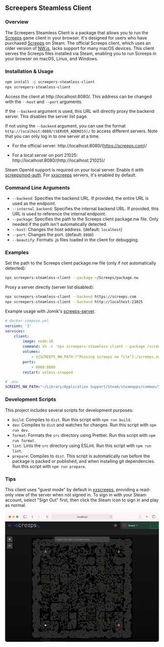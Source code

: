 ## Screepers Steamless Client

### Overview

The Screepers Steamless Client is a package that allows you to run the [Screeps](https://screeps.com/) game client in your browser. It's designed for users who have purchased [Screeps](https://store.steampowered.com/app/464350/Screeps/) on Steam. The official Screeps client, which uses an older version of [NW.js](https://nwjs.io/), lacks support for many macOS devices. This client serves the Screeps files installed via Steam, enabling you to run Screeps in your browser on macOS, Linux, and Windows.

### Installation & Usage

```sh
npm install -g screepers-steamless-client
npx screepers-steamless-client
```

Access the client at http://localhost:8080/. This address can be changed with the `--host` and `--port` arguments.

If the `--backend` argument is used, this URL will directly proxy the backend server. This disables the server list page.

If not using the `--backend` argument, you can use the format `http://localhost:8080/(SERVER_ADDRESS)/` to access different servers. Note that you can only log in to one server at a time.

- For the official server: http://localhost:8080/(https://screeps.com)/

- For a local server on port 21025: http://localhost:8080/(http://localhost:21025)/

Steam OpenId support is required on your local server. Enable it with [screepsmod-auth](https://github.com/ScreepsMods/screepsmod-auth). For [xxscreeps](https://github.com/laverdet/xxscreeps/) servers, it's enabled by default.

### Command Line Arguments

- `--backend`: Specifies the backend URL. If provided, the entire URL is used as the endpoint.
- `--internal_backend`: Specifies the internal backend URL. If provided, this URL is used to reference the internal endpoint.
- `--package`: Specifies the path to the Screeps client package.nw file. Only needed if the path isn't automatically detected.
- `--host`: Changes the host address. (default: `localhost`)
- `--port`: Changes the port. (default: `8080`)
- `--beautify`: Formats .js files loaded in the client for debugging.

### Examples

Set the path to the Screeps client package.nw file (only if not automatically detected):

```sh
npx screepers-steamless-client --package ~/Screeps/package.nw
```

Proxy a server directly (server list disabled):

```sh
npx screepers-steamless-client --backend https://screeps.com
npx screepers-steamless-client --backend http://localhost:21025
```

Example usage with Jomik's [screeps-server](https://github.com/Jomik/screeps-server).

```yaml
# docker-compose.yml
version: '3'
services:
    client:
        image: node:16
        command: sh -c 'npx screepers-steamless-client --package /screeps.nw --host 0.0.0.0 --internal_backend http://screeps:21025 --backend http://localhost:21025'
        volumes:
            - ${SCREEPS_NW_PATH:?"Missing screeps nw file"}:/screeps.nw
        ports:
            - 8080:8080
        restart: unless-stopped
```

```bash
# .env
SCREEPS_NW_PATH="~/Library/Application Support/Steam/steamapps/common/Screeps/package.nw"
```

### Development Scripts

This project includes several scripts for development purposes:

- `build`: Compiles to `dist`. Run this script with `npm run build`.
- `dev`: Compiles to `dist` and watches for changes. Run this script with `npm run dev`.
- `format`: Formats the `src` directory using Prettier. Run this script with `npm run format`.
- `lint`: Lints the `src` directory using ESLint. Run this script with `npm run lint`.
- `prepare`: Compiles to `dist`. This script is automatically run before the package is packed or published, and when installing git dependencies. Run this script with `npm run prepare`.

### Tips

This client uses "guest mode" by default in [xxscreeps](https://github.com/laverdet/xxscreeps/), providing a read-only view of the server when not signed in. To sign in with your Steam account, select "Sign Out" first, then click the Steam icon to sign in and play as normal.

![Safari Example](./docs/safari.png)

